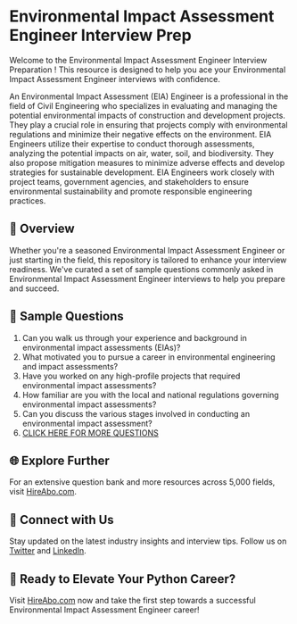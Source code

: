 # Environmental Impact Assessment Engineer Interview Prep

Welcome to the Environmental Impact Assessment Engineer Interview Preparation ! This resource is designed to help you ace your Environmental Impact Assessment Engineer interviews with confidence.

An Environmental Impact Assessment (EIA) Engineer is a professional in the field of Civil Engineering who specializes in evaluating and managing the potential environmental impacts of construction and development projects. They play a crucial role in ensuring that projects comply with environmental regulations and minimize their negative effects on the environment. EIA Engineers utilize their expertise to conduct thorough assessments, analyzing the potential impacts on air, water, soil, and biodiversity. They also propose mitigation measures to minimize adverse effects and develop strategies for sustainable development. EIA Engineers work closely with project teams, government agencies, and stakeholders to ensure environmental sustainability and promote responsible engineering practices.

## 🚀 Overview

Whether you're a seasoned Environmental Impact Assessment Engineer or just starting in the field, this repository is tailored to enhance your interview readiness. We've curated a set of sample questions commonly asked in Environmental Impact Assessment Engineer interviews to help you prepare and succeed.

## 📝 Sample Questions

1. Can you walk us through your experience and background in environmental impact assessments (EIAs)?
2. What motivated you to pursue a career in environmental engineering and impact assessments?
3. Have you worked on any high-profile projects that required environmental impact assessments?
4. How familiar are you with the local and national regulations governing environmental impact assessments?
5. Can you discuss the various stages involved in conducting an environmental impact assessment?
6. [CLICK HERE FOR MORE QUESTIONS](https://hireabo.com/job/3_0_41/Environmental%20Impact%20Assessment%20Engineer)

## 🌐 Explore Further

For an extensive question bank and more resources across 5,000 fields, visit [HireAbo.com](https://www.hireabo.com).

## 📱 Connect with Us

Stay updated on the latest industry insights and interview tips. Follow us on [Twitter](https://twitter.com/hireabo) and [LinkedIn](https://www.linkedin.com/in/hire-abo-3609972a8/).

## 🚀 Ready to Elevate Your Python Career?

Visit [HireAbo.com](https://www.hireabo.com) now and take the first step towards a successful Environmental Impact Assessment Engineer career!